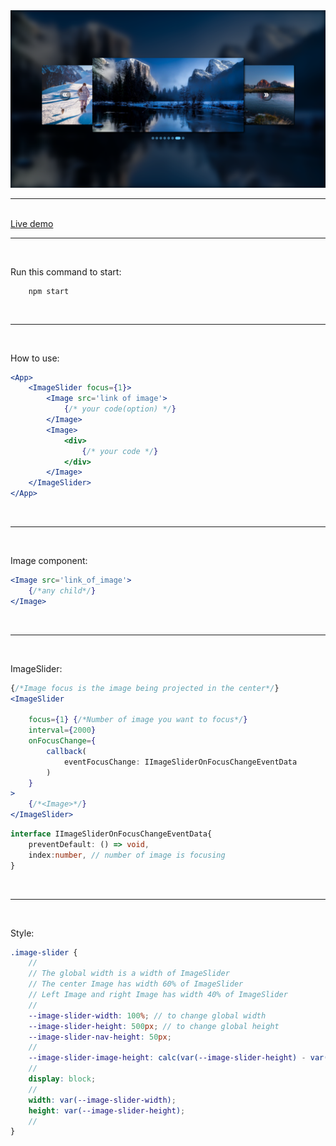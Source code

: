 <img src="github/demo.png" alt="Image slider">

<br/>
<hr>

<br/>
<a href="https://lapis-image-slider.herokuapp.comr">Live demo</a>

<br/>
<hr>
<br/>

Run this command to start:
```
    npm start
```

<br/>
<hr>
<br/>

How to use:
```jsx
<App>
    <ImageSlider focus={1}>
        <Image src='link of image'>
            {/* your code(option) */}
        </Image>
        <Image>
            <div>
                {/* your code */}
            </div>
        </Image>
    </ImageSlider>
</App>
```

<br/>
<hr>
<br/>

Image component:
```jsx
<Image src='link_of_image'>
    {/*any child*/}
</Image>
```

<br/>
<hr>
<br/>

ImageSlider:

```jsx
{/*Image focus is the image being projected in the center*/}
<ImageSlider
    
    focus={1} {/*Number of image you want to focus*/}
    interval={2000}
    onFocusChange={
        callback(
            eventFocusChange: IImageSliderOnFocusChangeEventData
        )
    }
>
    {/*<Image>*/}
</ImageSlider>
```

```typescript
interface IImageSliderOnFocusChangeEventData{
    preventDefault: () => void,
    index:number, // number of image is focusing
}
```
<br/>
<hr>
<br/>

Style:
```scss
.image-slider {
    // 
    // The global width is a width of ImageSlider
    // The center Image has width 60% of ImageSlider
    // Left Image and right Image has width 40% of ImageSlider
    //
    --image-slider-width: 100%; // to change global width
    --image-slider-height: 500px; // to change global height
    --image-slider-nav-height: 50px;
    //
    --image-slider-image-height: calc(var(--image-slider-height) - var(--image-slider-nav-height));
    //
    display: block;
    //
    width: var(--image-slider-width);
    height: var(--image-slider-height);
    //
}
```
